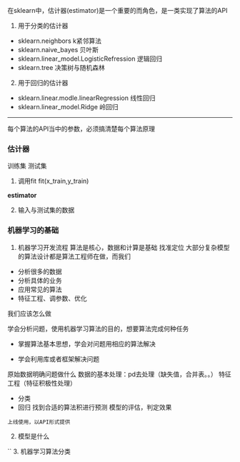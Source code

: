 
在sklearn中，估计器(estimator)是一个重要的而角色，是一类实现了算法的API

1. 用于分类的估计器
- sklearn.neighbors k紧邻算法
- sklearn.naive_bayes 贝叶斯
- sklearn.linear_model.LogisticRefression 逻辑回归
- sklearn.tree  决策树与随机森林

2.  用于回归的估计器
- sklearn.linear.modle.linearRegression  线性回归
- sklearn.linear_model.Ridge  岭回归

---
每个算法的API当中的参数，必须搞清楚每个算法原理

### 估计器

训练集  测试集


1. 调用fit
fit(x_train,y_train)

**estimator**  

2. 输入与测试集的数据


### 机器学习的基础

1. 机器学习开发流程
算法是核心，数据和计算是基础
找准定位
大部分复杂模型的算法设计都是算法工程师在做，而我们
- 分析很多的数据
- 分析具体的业务
- 应用常见的算法
- 特征工程、调参数、优化

我们应该怎么做

学会分析问题，使用机器学习算法的目的，想要算法完成何种任务

- 掌握算法基本思想，学会对问题用相应的算法解决

- 学会利用库或者框架解决问题


原始数据明确问题做什么
数据的基本处理：pd去处理（缺失值，合并表。。）
特征工程（特征积极性处理）
- 分类
- 回归
找到合适的算法积进行预测
模型的评估，判定效果


`上线使用，以API形式提供`

2. 模型是什么

``
3. 机器学习算法分类









